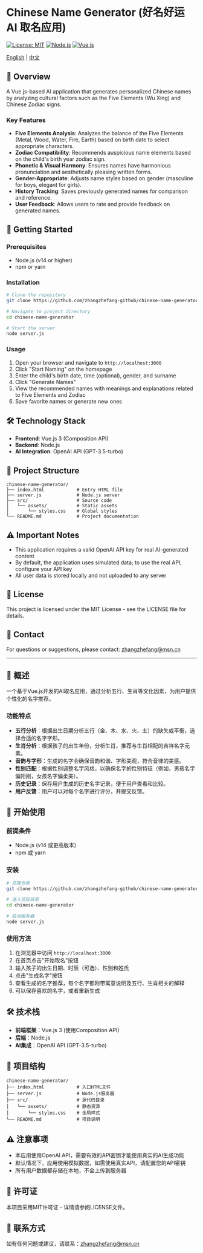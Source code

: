 # Chinese Name Generator (好名好运 AI 取名应用)

[![License: MIT](https://img.shields.io/badge/License-MIT-yellow.svg)](https://opensource.org/licenses/MIT)
[![Node.js](https://img.shields.io/badge/Node.js-14.x-green.svg)](https://nodejs.org/)
[![Vue.js](https://img.shields.io/badge/Vue.js-3.x-blue.svg)](https://vuejs.org/)

[English](#english) | [中文](#chinese)

<a id="english"></a>
## 🌟 Overview

A Vue.js-based AI application that generates personalized Chinese names by analyzing cultural factors such as the Five Elements (Wu Xing) and Chinese Zodiac signs.

### Key Features

- **Five Elements Analysis**: Analyzes the balance of the Five Elements (Metal, Wood, Water, Fire, Earth) based on birth date to select appropriate characters.
- **Zodiac Compatibility**: Recommends auspicious name elements based on the child's birth year zodiac sign.
- **Phonetic & Visual Harmony**: Ensures names have harmonious pronunciation and aesthetically pleasing written forms.
- **Gender-Appropriate**: Adjusts name styles based on gender (masculine for boys, elegant for girls).
- **History Tracking**: Saves previously generated names for comparison and reference.
- **User Feedback**: Allows users to rate and provide feedback on generated names.

## 🚀 Getting Started

### Prerequisites

- Node.js (v14 or higher)
- npm or yarn

### Installation

```bash
# Clone the repository
git clone https://github.com/zhangzhefang-github/chinese-name-generator.git

# Navigate to project directory
cd chinese-name-generator

# Start the server
node server.js
```

### Usage

1. Open your browser and navigate to `http://localhost:3000`
2. Click "Start Naming" on the homepage
3. Enter the child's birth date, time (optional), gender, and surname
4. Click "Generate Names"
5. View the recommended names with meanings and explanations related to Five Elements and Zodiac
6. Save favorite names or generate new ones

## 🛠️ Technology Stack

- **Frontend**: Vue.js 3 (Composition API)
- **Backend**: Node.js
- **AI Integration**: OpenAI API (GPT-3.5-turbo)

## 📁 Project Structure

```
chinese-name-generator/
├── index.html            # Entry HTML file
├── server.js             # Node.js server
├── src/                  # Source code
│   └── assets/           # Static assets
│       └── styles.css    # Global styles
└── README.md             # Project documentation
```

## ⚠️ Important Notes

- This application requires a valid OpenAI API key for real AI-generated content
- By default, the application uses simulated data; to use the real API, configure your API key
- All user data is stored locally and not uploaded to any server

## 📄 License

This project is licensed under the MIT License - see the LICENSE file for details.

## 📧 Contact

For questions or suggestions, please contact: zhangzhefang@msn.cn

---

<a id="chinese"></a>
## 🌟 概述

一个基于Vue.js开发的AI取名应用，通过分析五行、生肖等文化因素，为用户提供个性化的名字推荐。

### 功能特点

- **五行分析**：根据出生日期分析五行（金、木、水、火、土）的缺失或平衡，选择合适的名字字形。
- **生肖分析**：根据孩子的出生年份，分析生肖，推荐与生肖相配的吉祥名字元素。
- **音韵与字形**：生成的名字会确保音韵和谐、字形美观，符合音律的美感。
- **性别匹配**：根据性别调整名字风格，以确保名字的性别特征（例如，男孩名字偏阳刚，女孩名字偏柔美）。
- **历史记录**：保存用户生成的历史名字记录，便于用户查看和比较。
- **用户反馈**：用户可以对每个名字进行评分，并提交反馈。

## 🚀 开始使用

### 前提条件

- Node.js (v14 或更高版本)
- npm 或 yarn

### 安装

```bash
# 克隆仓库
git clone https://github.com/zhangzhefang-github/chinese-name-generator.git

# 进入项目目录
cd chinese-name-generator

# 启动服务器
node server.js
```

### 使用方法

1. 在浏览器中访问 `http://localhost:3000`
2. 在首页点击"开始取名"按钮
3. 输入孩子的出生日期、时辰（可选）、性别和姓氏
4. 点击"生成名字"按钮
5. 查看生成的名字推荐，每个名字都附带寓意说明及五行、生肖相关的解释
6. 可以保存喜欢的名字，或者重新生成

## 🛠️ 技术栈

- **前端框架**：Vue.js 3 (使用Composition API)
- **后端**：Node.js
- **AI集成**：OpenAI API (GPT-3.5-turbo)

## 📁 项目结构

```
chinese-name-generator/
├── index.html            # 入口HTML文件
├── server.js             # Node.js服务器
├── src/                  # 源代码目录
│   └── assets/           # 静态资源
│       └── styles.css    # 全局样式
└── README.md             # 项目说明
```

## ⚠️ 注意事项

- 本应用使用OpenAI API，需要有效的API密钥才能使用真实的AI生成功能
- 默认情况下，应用使用模拟数据，如需使用真实API，请配置您的API密钥
- 所有用户数据都存储在本地，不会上传到服务器

## 📄 许可证

本项目采用MIT许可证 - 详情请参阅LICENSE文件。

## 📧 联系方式

如有任何问题或建议，请联系：zhangzhefang@msn.cn

